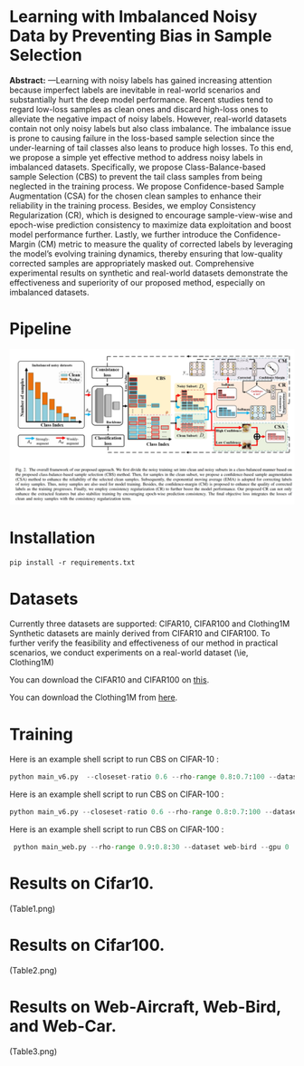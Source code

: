 # Learning with Imbalanced Noisy Data by Preventing Bias in Sample Selection
**Abstract:** —Learning with noisy labels has gained increasing attention because imperfect labels are inevitable in real-world scenarios and substantially hurt the deep model performance. Recent studies tend to regard low-loss samples as clean ones and discard high-loss ones to alleviate the negative impact of noisy labels. However, real-world datasets contain not only noisy labels but also class imbalance. The imbalance issue is prone to causing failure in the loss-based sample selection since the under-learning of tail classes also leans to produce high losses. To this end, we propose a simple yet effective method to address noisy labels in imbalanced datasets. Specifically, we propose Class-Balance-based sample Selection (CBS) to prevent the tail class samples from being neglected in the training process. We propose Confidence-based Sample Augmentation (CSA) for the chosen clean samples to enhance their reliability in the training process. Besides, we employ Consistency Regularization (CR), which is designed to encourage sample-view-wise and epoch-wise prediction consistency to maximize data exploitation and boost model performance further. Lastly, we further introduce the Confidence-Margin (CM) metric to measure the quality of corrected labels by leveraging the model’s evolving training dynamics, thereby ensuring that low-quality corrected samples are appropriately masked out. Comprehensive experimental results on synthetic and real-world datasets demonstrate the effectiveness and superiority of our proposed method, especially on imbalanced datasets.

# Pipeline

![framework](Figure.png)

# Installation
```
pip install -r requirements.txt
```

# Datasets
Currently three datasets are supported: CIFAR10, CIFAR100 and Clothing1M
Synthetic datasets are mainly derived from CIFAR10 and CIFAR100. 
To further verify the feasibility and effectiveness of our method in practical scenarios, we conduct experiments on a real-world dataset (\ie, Clothing1M)

You can download the CIFAR10 and CIFAR100 on [this](https://www.cs.toronto.edu/~kriz/cifar.html).

You can download the Clothing1M from [here](https://github.com/lightas/Occluded-DukeMTMC-Dataset).

# Training

Here is an example shell script to run CBS on CIFAR-10 :

```python
python main_v6.py  --closeset-ratio 0.6 --rho-range 0.8:0.7:100 --dataset cifar10 --imb-factor 0.02 --gpu 0
```

Here is an example shell script to run CBS on CIFAR-100 :

```python
python main_v6.py --closeset-ratio 0.6 --rho-range 0.8:0.7:100 --dataset cifar100 --imb-factor 0.02 --gpu 0
```

Here is an example shell script to run CBS on CIFAR-100 :

```python
 python main_web.py --rho-range 0.9:0.8:30 --dataset web-bird --gpu 0
```

# Results on Cifar10.
(Table1.png)
# Results on Cifar100.
(Table2.png)
# Results on Web-Aircraft, Web-Bird, and Web-Car.
(Table3.png)
